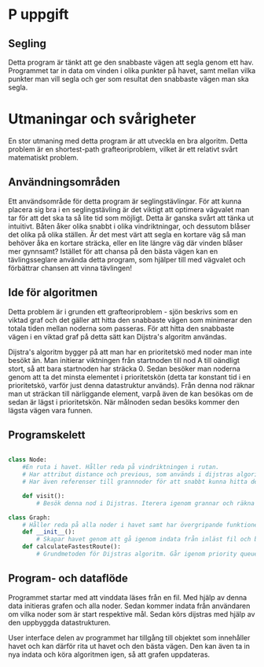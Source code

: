 # P uppgift

## Segling

Detta program är tänkt att ge den snabbaste vägen att segla genom ett hav. Programmet tar in data om vinden i olika punkter på havet, samt mellan vilka punkter man vill segla och ger som resultat den snabbaste vägen man ska segla.

# Utmaningar och svårigheter

En stor utmaning med detta program är att utveckla en bra algoritm. Detta problem är en shortest-path grafteoriproblem, vilket är ett relativt svårt matematiskt problem.

## Användningsområden

Ett användsområde för detta program är seglingstävlingar. För att kunna placera sig bra i en seglingstävling är det viktigt att optimera vägvalet man tar för att det ska ta så lite tid som möjligt. Detta är ganska svårt att tänka ut intuitivt. Båten åker olika snabbt i olika vindriktningar, och dessutom blåser det olika på olika ställen. Är det mest värt att segla en kortare väg så man behöver åka en kortare sträcka, eller en lite längre väg där vinden blåser mer gynnsamt? Istället för att chansa på den bästa vägen kan en tävlingsseglare använda detta program, som hjälper till med vägvalet och förbättrar chansen att vinna tävlingen!

## Ide för algoritmen

Detta problem är i grunden ett grafteoriproblem - sjön beskrivs som en viktad graf och det gäller att hitta den snabbaste vägen som minimerar den totala tiden mellan noderna som passeras. För att hitta den snabbaste vägen i en viktad graf på detta sätt kan Dijstra's algoritm användas.

Dijstra's algoritm bygger på att man har en prioritetskö med noder man inte besökt än. Man initierar viktningen från startnoden till nod A till oändligt stort, så att bara startnoden har sträcka 0. Sedan besöker man noderna genom att ta det minsta elementet i prioritetskön (detta tar konstant tid i en prioritetskö, varför just denna datastruktur används). Från denna nod räknar man ut sträckan till närliggande element, varpå även de kan besökas om de sedan är lägst i prioritetskön. När målnoden sedan besöks kommer den lägsta vägen vara funnen.

## Programskelett

```python

class Node:
    #En ruta i havet. Håller reda på vindriktningen i rutan.
    # Har attribut distance och previous, som används i dijstras algoritm för att hålla reda på sträckan till noden samt vilken nod som ligger innan i den kortaste vägen till denna nod.
    # Har även referenser till grannnoder för att snabbt kunna hitta dessa.

    def visit():
        # Besök denna nod i Dijstras. Iterera igenom grannar och räkna ut hur långt det kommer bli till dem, samt spara denna information om detta bildar den kortaste vägen.

class Graph:
    # Håller reda på alla noder i havet samt har övergripande funktioner för att hantera grafen.
    def __init__():
        # Skapar havet genom att gå igenom indata från inläst fil och bygger upp grafen. Itererar genom alla noder som ska skapas och skapar relationer mellan noderna genom att sätta attribut med grannar i respektive nod.
    def calculateFastestRoute():
        # Grundmetoden för Dijstras algoritm. Går igenom priority queuen tills man kommer till målnoden, funktionen avslutas och den bästa vägen returneras.
```

## Program- och dataflöde

Programmet startar med att vinddata läses från en fil. Med hjälp av denna data initieras grafen och alla noder. Sedan kommer indata från användaren om vilka noder som är start respektive mål. Sedan körs dijstras med hjälp av den uppbyggda datastrukturen.

User interface delen av programmet har tillgång till objektet som innehåller havet och kan därför rita ut havet och den bästa vägen. Den kan även ta in nya indata och köra algoritmen igen, så att grafen uppdateras.
